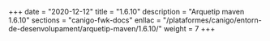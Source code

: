 +++
date        = "2020-12-12"
title       = "1.6.10"
description = "Arquetip maven 1.6.10"
sections    = "canigo-fwk-docs"
enllac		= "/plataformes/canigo/entorn-de-desenvolupament/arquetip-maven/1.6.10/"
weight		= 7
+++
